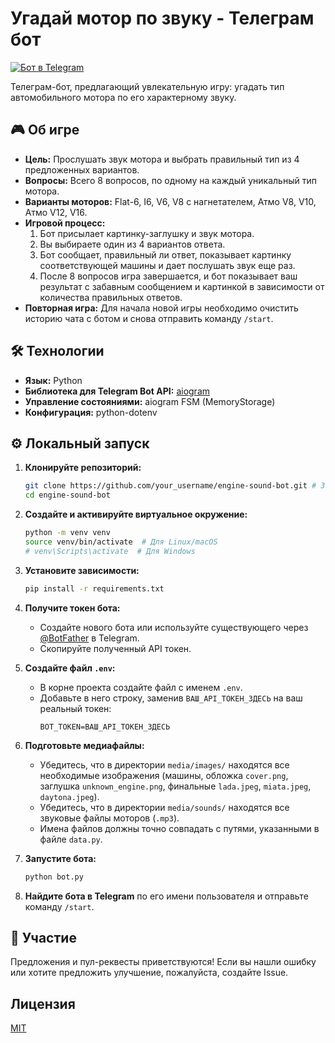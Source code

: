 # Угадай мотор по звуку - Телеграм бот

[![Бот в Telegram](https://img.shields.io/badge/Telegram-Bot-blue.svg?style=flat-square&logo=telegram)](https://t.me/engine_game_bot) <!-- Замените YourBotUsername на имя вашего бота -->

Телеграм-бот, предлагающий увлекательную игру: угадать тип автомобильного мотора по его характерному звуку.

## 🎮 Об игре

*   **Цель:** Прослушать звук мотора и выбрать правильный тип из 4 предложенных вариантов.
*   **Вопросы:** Всего 8 вопросов, по одному на каждый уникальный тип мотора.
*   **Варианты моторов:** Flat-6, I6, V6, V8 с нагнетателем, Атмо V8, V10, Атмо V12, V16.
*   **Игровой процесс:**
    1.  Бот присылает картинку-заглушку и звук мотора.
    2.  Вы выбираете один из 4 вариантов ответа.
    3.  Бот сообщает, правильный ли ответ, показывает картинку соответствующей машины и дает послушать звук еще раз.
    4.  После 8 вопросов игра завершается, и бот показывает ваш результат с забавным сообщением и картинкой в зависимости от количества правильных ответов.
*   **Повторная игра:** Для начала новой игры необходимо очистить историю чата с ботом и снова отправить команду `/start`.

## 🛠️ Технологии

*   **Язык:** Python
*   **Библиотека для Telegram Bot API:** [aiogram](https://github.com/aiogram/aiogram)
*   **Управление состояниями:** aiogram FSM (MemoryStorage)
*   **Конфигурация:** python-dotenv

## ⚙️ Локальный запуск

1.  **Клонируйте репозиторий:**
    ```bash
    git clone https://github.com/your_username/engine-sound-bot.git # Замените на ваш URL
    cd engine-sound-bot
    ```

2.  **Создайте и активируйте виртуальное окружение:**
    ```bash
    python -m venv venv
    source venv/bin/activate  # Для Linux/macOS
    # venv\Scripts\activate  # Для Windows
    ```

3.  **Установите зависимости:**
    ```bash
    pip install -r requirements.txt
    ```

4.  **Получите токен бота:**
    *   Создайте нового бота или используйте существующего через [@BotFather](https://t.me/BotFather) в Telegram.
    *   Скопируйте полученный API токен.

5.  **Создайте файл `.env`:**
    *   В корне проекта создайте файл с именем `.env`.
    *   Добавьте в него строку, заменив `ВАШ_API_ТОКЕН_ЗДЕСЬ` на ваш реальный токен:
        ```env
        BOT_TOKEN=ВАШ_API_ТОКЕН_ЗДЕСЬ
        ```

6.  **Подготовьте медиафайлы:**
    *   Убедитесь, что в директории `media/images/` находятся все необходимые изображения (машины, обложка `cover.png`, заглушка `unknown_engine.png`, финальные `lada.jpeg`, `miata.jpeg`, `daytona.jpeg`).
    *   Убедитесь, что в директории `media/sounds/` находятся все звуковые файлы моторов (`.mp3`).
    *   Имена файлов должны точно совпадать с путями, указанными в файле `data.py`.

7.  **Запустите бота:**
    ```bash
    python bot.py
    ```

8.  **Найдите бота в Telegram** по его имени пользователя и отправьте команду `/start`.

## 🤝 Участие

Предложения и пул-реквесты приветствуются! Если вы нашли ошибку или хотите предложить улучшение, пожалуйста, создайте Issue.

## Лицензия

[MIT](./LICENSE) <!-- Если у вас есть файл LICENSE, иначе можно убрать --> 